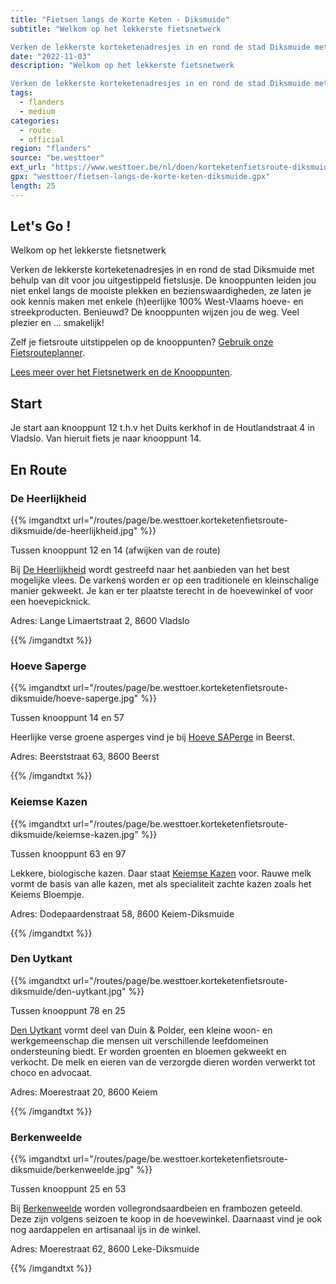```yaml
---
title: "Fietsen langs de Korte Keten - Diksmuide"
subtitle: "Welkom op het lekkerste fietsnetwerk

Verken de lekkerste korteketenadresjes in en rond de stad Diksmuide met behulp van dit voor jou uitgestippeld fietslusje"
date: "2022-11-03"
description: "Welkom op het lekkerste fietsnetwerk

Verken de lekkerste korteketenadresjes in en rond de stad Diksmuide met behulp van dit voor jou uitgestippeld fietslusje" 
tags:
  - flanders
  - medium
categories: 
  - route
  - official
region: "flanders"
source: "be.westtoer"
ext_url: "https://www.westtoer.be/nl/doen/korteketenfietsroute-diksmuide"
gpx: "westtoer/fietsen-langs-de-korte-keten-diksmuide.gpx"
length: 25
---
```


## Let's Go !

Welkom op het lekkerste fietsnetwerk

Verken de lekkerste korteketenadresjes in en rond de stad Diksmuide met behulp van dit voor jou uitgestippeld fietslusje. De knooppunten leiden jou niet enkel langs de mooiste plekken en bezienswaardigheden, ze laten je ook kennis maken met enkele (h)eerlijke 100% West-Vlaams hoeve- en streekproducten. Benieuwd? De knooppunten wijzen jou de weg. Veel plezier en … smakelijk!

Zelf je fietsroute uitstippelen op de knooppunten? [Gebruik onze Fietsrouteplanner](http://www.westtoer.be/nl/fietsrouteplanner).

[Lees meer over het Fietsnetwerk en de Knooppunten](https://www.westtoer.be/nl/node/83280).

## Start 

Je start aan knooppunt 12 t.h.v het Duits kerkhof in de Houtlandstraat 4  in Vladslo. Van hieruit fiets je naar knooppunt 14. 

## En Route

### De Heerlijkheid

{{% imgandtxt url="/routes/page/be.westtoer.korteketenfietsroute-diksmuide/de-heerlijkheid.jpg" %}}

Tussen knooppunt 12 en 14 (afwijken van de route) 

Bij [De Heerlijkheid](https://www.westtoer.be/nl/eten-drinken/de-heerlijkheid) wordt gestreefd naar het aanbieden van het best mogelijke vlees. De varkens worden er op een traditionele en kleinschalige manier gekweekt. Je kan er ter plaatste terecht in de hoevewinkel of voor een hoevepicknick.

Adres: Lange Limaertstraat 2, 8600 Vladslo

{{% /imgandtxt %}}

### Hoeve Saperge

{{% imgandtxt url="/routes/page/be.westtoer.korteketenfietsroute-diksmuide/hoeve-saperge.jpg" %}}

Tussen knooppunt 14 en 57

Heerlijke verse groene asperges vind je bij [Hoeve SAPerge](https://www.westtoer.be/nl/eten-drinken/asperges-luc-sap) in Beerst.

Adres: Beerststraat 63, 8600 Beerst

{{% /imgandtxt %}}

### Keiemse Kazen

{{% imgandtxt url="/routes/page/be.westtoer.korteketenfietsroute-diksmuide/keiemse-kazen.jpg" %}}

Tussen knooppunt 63 en 97

Lekkere, biologische kazen. Daar staat [Keiemse Kazen](https://www.westtoer.be/nl/eten-drinken/keiemse-kazen) voor. Rauwe melk vormt de basis van alle kazen, met als specialiteit zachte kazen zoals het Keiems Bloempje.

Adres: Dodepaardenstraat 58, 8600 Keiem-Diksmuide

{{% /imgandtxt %}}

### Den Uytkant

{{% imgandtxt url="/routes/page/be.westtoer.korteketenfietsroute-diksmuide/den-uytkant.jpg" %}}

Tussen knooppunt 78 en 25

[Den Uytkant](https://www.westtoer.be/nl/lekker-eten-en-drinken-west-vlaanderen/den-uytkant) vormt deel van Duin & Polder, een kleine woon- en werkgemeenschap die mensen uit verschillende leefdomeinen ondersteuning biedt. Er worden groenten en bloemen gekweekt en verkocht. De melk en eieren van de verzorgde dieren worden verwerkt tot choco en advocaat.

Adres: Moerestraat 20, 8600 Keiem

{{% /imgandtxt %}}

### Berkenweelde

{{% imgandtxt url="/routes/page/be.westtoer.korteketenfietsroute-diksmuide/berkenweelde.jpg" %}}

Tussen knooppunt 25 en 53

Bij [Berkenweelde](https://www.westtoer.be/nl/eten-drinken/berkenweelde) worden vollegrondsaardbeien en frambozen geteeld. Deze zijn volgens seizoen te koop in de hoevewinkel. Daarnaast vind je ook nog aardappelen en artisanaal ijs in de winkel.

Adres: Moerestraat 62, 8600 Leke-Diksmuide

{{% /imgandtxt %}}

